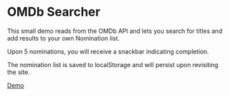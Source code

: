 # OMDb Searcher

This small demo reads from the OMDb API and lets you search for titles and add results to your own Nomination list.

Upon 5 nominations, you will receive a snackbar indicating completion.

The nomination list is saved to localStorage and will persist upon revisiting the site.

[Demo](https://stupefied-fermat-df071e.netlify.app/)
